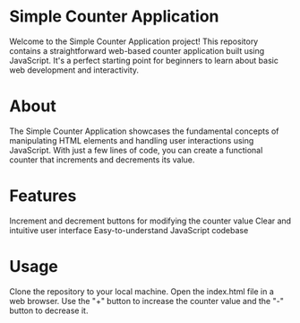 # Simple Counter Application
Welcome to the Simple Counter Application project! This repository contains a straightforward web-based counter application built using JavaScript. It's a perfect starting point for beginners to learn about basic web development and interactivity.

# About
The Simple Counter Application showcases the fundamental concepts of manipulating HTML elements and handling user interactions using JavaScript. With just a few lines of code, you can create a functional counter that increments and decrements its value.

# Features
Increment and decrement buttons for modifying the counter value
Clear and intuitive user interface
Easy-to-understand JavaScript codebase

# Usage
Clone the repository to your local machine.
Open the index.html file in a web browser.
Use the "+" button to increase the counter value and the "-" button to decrease it.
